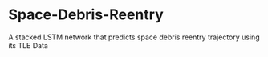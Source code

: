 # Space-Debris-Reentry
A stacked LSTM network that predicts space debris reentry trajectory using its TLE Data
